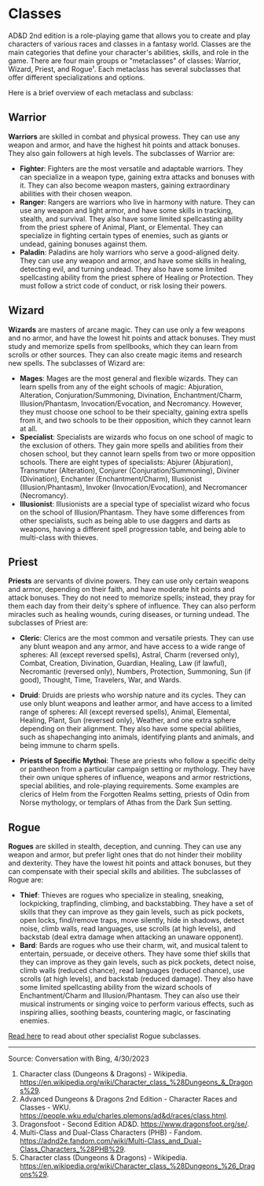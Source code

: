 # Classes

AD&D 2nd edition is a role-playing game that allows you to create and play characters of various races and classes in a fantasy world. Classes are the main categories that define your character's abilities, skills, and role in the game. There are four main groups or "metaclasses" of classes: Warrior, Wizard, Priest, and Rogue¹. Each metaclass has several subclasses that offer different specializations and options.

Here is a brief overview of each metaclass and subclass:

## Warrior
**Warriors** are skilled in combat and physical prowess. They can use any weapon and armor, and have the highest hit points and attack bonuses. They also gain followers at high levels. The subclasses of Warrior are:

- **Fighter**: Fighters are the most versatile and adaptable warriors. They can specialize in a weapon type, gaining extra attacks and bonuses with it. They can also become weapon masters, gaining extraordinary abilities with their chosen weapon.
- **Ranger**: Rangers are warriors who live in harmony with nature. They can use any weapon and light armor, and have some skills in tracking, stealth, and survival. They also have some limited spellcasting ability from the priest sphere of Animal, Plant, or Elemental. They can specialize in fighting certain types of enemies, such as giants or undead, gaining bonuses against them.
- **Paladin**: Paladins are holy warriors who serve a good-aligned deity. They can use any weapon and armor, and have some skills in healing, detecting evil, and turning undead. They also have some limited spellcasting ability from the priest sphere of Healing or Protection. They must follow a strict code of conduct, or risk losing their powers.

## Wizard
**Wizards** are masters of arcane magic. They can use only a few weapons and no armor, and have the lowest hit points and attack bonuses. They must study and memorize spells from spellbooks, which they can learn from scrolls or other sources. They can also create magic items and research new spells. The subclasses of Wizard are:

- **Mages**: Mages are the most general and flexible wizards. They can learn spells from any of the eight schools of magic: Abjuration, Alteration, Conjuration/Summoning, Divination, Enchantment/Charm, Illusion/Phantasm, Invocation/Evocation, and Necromancy. However, they must choose one school to be their specialty, gaining extra spells from it, and two schools to be their opposition, which they cannot learn at all.
- **Specialist**: Specialists are wizards who focus on one school of magic to the exclusion of others. They gain more spells and abilities from their chosen school, but they cannot learn spells from two or more opposition schools. There are eight types of specialists: Abjurer (Abjuration), Transmuter (Alteration), Conjurer (Conjuration/Summoning), Diviner (Divination), Enchanter (Enchantment/Charm), Illusionist (Illusion/Phantasm), Invoker (Invocation/Evocation), and Necromancer (Necromancy).
- **Illusionist**: Illusionists are a special type of specialist wizard who focus on the school of Illusion/Phantasm. They have some differences from other specialists, such as being able to use daggers and darts as weapons, having a different spell progression table, and being able to multi-class with thieves.

## Priest
**Priests** are servants of divine powers. They can use only certain weapons and armor, depending on their faith, and have moderate hit points and attack bonuses. They do not need to memorize spells; instead, they pray for them each day from their deity's sphere of influence. They can also perform miracles such as healing wounds, curing diseases, or turning undead. The subclasses of Priest are:

- **Cleric**: Clerics are the most common and versatile priests. They can use any blunt weapon and any armor,
and have access to a wide range of spheres: All (except reversed spells), Astral,
Charm (reversed only), Combat,
Creation,
Divination,
Guardian,
Healing,
Law (if lawful),
Necromantic (reversed only),
Numbers,
Protection,
Summoning,
Sun (if good),
Thought,
Time,
Travelers,
War,
and Wards.  

- **Druid**: Druids are priests who worship nature and its cycles. They can use only blunt weapons and leather armor, and have access to a limited range of spheres: All (except reversed spells), Animal, Elemental, Healing, Plant, Sun (reversed only), Weather, and one extra sphere depending on their alignment. They also have some special abilities, such as shapechanging into animals, identifying plants and animals, and being immune to charm spells.
- **Priests of Specific Mythoi**: These are priests who follow a specific deity or pantheon from a particular campaign setting or mythology. They have their own unique spheres of influence, weapons and armor restrictions, special abilities, and role-playing requirements. Some examples are clerics of Helm from the Forgotten Realms setting, priests of Odin from Norse mythology, or templars of Athas from the Dark Sun setting.  


## Rogue
**Rogues** are skilled in stealth, deception, and cunning. They can use any weapon and armor, but prefer light ones that do not hinder their mobility and dexterity. They have the lowest hit points and attack bonuses, but they can compensate with their special skills and abilities. The subclasses of Rogue are:

- **Thief**: Thieves are rogues who specialize in stealing, sneaking, lockpicking, trapfinding, climbing, and backstabbing. They have a set of skills that they can improve as they gain levels, such as pick pockets, open locks, find/remove traps, move silently, hide in shadows, detect noise, climb walls, read languages, use scrolls (at high levels), and backstab (deal extra damage when attacking an unaware opponent). 
- **Bard**: Bards are rogues who use their charm, wit, and musical talent to entertain, persuade, or deceive others. They have some thief skills that they can improve as they gain levels, such as pick pockets, detect noise, climb walls (reduced chance), read languages (reduced chance), use scrolls (at high levels), and backstab (reduced damage). They also have some limited spellcasting ability from the wizard schools of Enchantment/Charm and Illusion/Phantasm. They can also use their musical instruments or singing voice to perform various effects, such as inspiring allies, soothing beasts, countering magic, or fascinating enemies.  

[Read here](rogues2.html) to read about other specialist Rogue subclasses.   
  
  
---  

Source: Conversation with Bing, 4/30/2023  
1. Character class (Dungeons & Dragons) - Wikipedia. https://en.wikipedia.org/wiki/Character_class_%28Dungeons_&_Dragons%29.   
2. Advanced Dungeons & Dragons 2nd Edition - Character Races and Classes - WKU. https://people.wku.edu/charles.plemons/ad&d/races/class.html.   
3. Dragonsfoot - Second Edition AD&D. https://www.dragonsfoot.org/se/.   
4. Multi-Class and Dual-Class Characters (PHB) - Fandom. https://adnd2e.fandom.com/wiki/Multi-Class_and_Dual-Class_Characters_%28PHB%29.   
5. Character class (Dungeons & Dragons) - Wikipedia. https://en.wikipedia.org/wiki/Character_class_%28Dungeons_%26_Dragons%29.   
